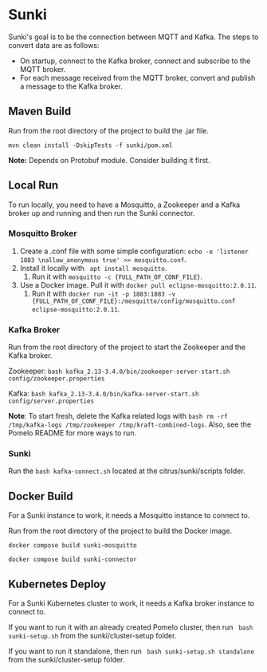 # Sunki

Sunki's goal is to be the connection between MQTT and Kafka. The steps to convert data are as follows:

- On startup, connect to the Kafka broker, connect and subscribe to the MQTT broker.
- For each message received from the MQTT broker, convert and publish a message to the Kafka broker.

## Maven Build

Run from the root directory of the project to build the .jar file.

``` mvn clean install -DskipTests -f sunki/pom.xml ```

__Note:__ Depends on Protobuf module. Consider building it first.

## Local Run

To run locally, you need to have a Mosquitto, a Zookeeper and a Kafka broker up and running and then run the Sunki connector.

### Mosquitto Broker

1. Create a .conf file with some simple configuration: ``` echo -e 'listener 1883 \nallow_anonymous true' >> mosquitto.conf ```.
2. Install it locally with ```  apt install mosquitto ```.
    1. Run it with ``` mosquitto -c {FULL_PATH_OF_CONF_FILE} ```.
3. Use a Docker image. Pull it with ``` docker pull eclipse-mosquitto:2.0.11 ```.
    1. Run it with ``` docker run -it -p 1883:1883 -v {FULL_PATH_OF_CONF_FILE}:/mosquitto/config/mosquitto.conf eclipse-mosquitto:2.0.11 ```.

### Kafka Broker

Run from the root directory of the project to start the Zookeeper and the Kafka broker.

Zookeeper: ``` bash kafka_2.13-3.4.0/bin/zookeeper-server-start.sh config/zookeeper.properties ```

Kafka: ``` bash kafka_2.13-3.4.0/bin/kafka-server-start.sh config/server.properties ```

__Note__: To start fresh, delete the Kafka related logs with 
``` bash rm -rf /tmp/kafka-logs /tmp/zookeeper /tmp/kraft-combined-logs ```.
Also, see the Pomelo README for more ways to run.

### Sunki

Run the ``` bash kafka-connect.sh ``` located at the citrus/sunki/scripts folder.

## Docker Build

For a Sunki instance to work, it needs a Mosquitto instance to connect to.

Run from the root directory of the project to build the Docker image.

``` docker compose build sunki-mosquitto ```

``` docker compose build sunki-connector ```

## Kubernetes Deploy

For a Sunki Kubernetes cluster to work, it needs a Kafka broker instance to connect to.

If you want to run it with an already created Pomelo cluster, then run ``` bash sunki-setup.sh``` from the sunki/cluster-setup folder.

If you want to run it standalone, then run ``` bash sunki-setup.sh standalone``` from the sunki/cluster-setup folder.